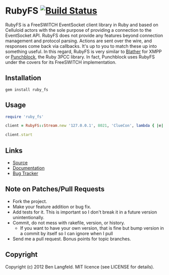 # RubyFS [![Build Status](https://secure.travis-ci.org/adhearsion/ruby_fs.png?branch=master)](http://travis-ci.org/adhearsion/ruby_fs)
RubyFS is a FreeSWITCH EventSocket client library in Ruby and based on Celluloid actors with the sole purpose of providing a connection to the EventSocket API. RubyFS does not provide any features beyond connection management and protocol parsing. Actions are sent over the wire, and responses come back via callbacks. It's up to you to match these up into something useful. In this regard, RubyFS is very similar to [Blather](https://github.com/sprsquish/blather) for XMPP or [Punchblock](https://github.com/adhearsion/punchblock), the Ruby 3PCC library. In fact, Punchblock uses RubyFS under the covers for its FreeSWITCH implementation.

## Installation
    gem install ruby_fs

## Usage
```ruby
require 'ruby_fs'

client = RubyFS::Stream.new '127.0.0.1', 8021, 'ClueCon', lambda { |e| p e }

client.start
```

## Links
* [Source](https://github.com/adhearsion/ruby_fs)
* [Documentation](http://rdoc.info/github/adhearsion/ruby_fs/master/frames)
* [Bug Tracker](https://github.com/adhearsion/ruby_fs/issues)

## Note on Patches/Pull Requests

* Fork the project.
* Make your feature addition or bug fix.
* Add tests for it. This is important so I don't break it in a future version unintentionally.
* Commit, do not mess with rakefile, version, or history.
  * If you want to have your own version, that is fine but bump version in a commit by itself so I can ignore when I pull
* Send me a pull request. Bonus points for topic branches.

## Copyright

Copyright (c) 2012 Ben Langfeld. MIT licence (see LICENSE for details).
